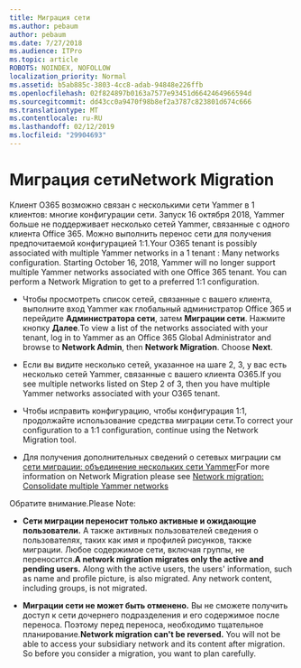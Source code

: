 ```yaml
---
title: Миграция сети
ms.author: pebaum
author: pebaum
ms.date: 7/27/2018
ms.audience: ITPro
ms.topic: article
ROBOTS: NOINDEX, NOFOLLOW
localization_priority: Normal
ms.assetid: b5ab885c-3803-4cc8-adab-94848e226ffb
ms.openlocfilehash: 02f824897b0163a7577e93451d6642464966594d
ms.sourcegitcommit: dd43cc0a9470f98b8ef2a3787c823801d674c666
ms.translationtype: MT
ms.contentlocale: ru-RU
ms.lasthandoff: 02/12/2019
ms.locfileid: "29904693"
---
```

# <a name="network-migration"></a><span data-ttu-id="0b44d-102">Миграция сети</span><span class="sxs-lookup"><span data-stu-id="0b44d-102">Network Migration</span></span>

<span data-ttu-id="0b44d-p101">Клиент O365 возможно связан с несколькими сети Yammer в 1 клиентов: многие конфигурации сети. Запуск 16 октября 2018, Yammer больше не поддерживает несколько сетей Yammer, связанные с одного клиента Office 365. Можно выполнить перенос сети для получения предпочитаемой конфигурацией 1:1.</span><span class="sxs-lookup"><span data-stu-id="0b44d-p101">Your O365 tenant is possibly associated with multiple Yammer networks in a 1 tenant : Many networks configuration. Starting October 16, 2018, Yammer will no longer support multiple Yammer networks associated with one Office 365 tenant. You can perform a Network Migration to get to a preferred 1:1 configuration.</span></span>
  
- <span data-ttu-id="0b44d-p102">Чтобы просмотреть список сетей, связанные с вашего клиента, выполните вход Yammer как глобальный администратор Office 365 и перейдите **Администратора сети**, затем **Миграции сети**. Нажмите кнопку **Далее**.</span><span class="sxs-lookup"><span data-stu-id="0b44d-p102">To view a list of the networks associated with your tenant, log in to Yammer as an Office 365 Global Administrator and browse to **Network Admin**, then **Network Migration**. Choose **Next**.</span></span>
    
- <span data-ttu-id="0b44d-108">Если вы видите несколько сетей, указанное на шаге 2, 3, у вас есть несколько сетей Yammer, связанные с вашего клиента O365.</span><span class="sxs-lookup"><span data-stu-id="0b44d-108">If you see multiple networks listed on Step 2 of 3, then you have multiple Yammer networks associated with your O365 tenant.</span></span>
    
- <span data-ttu-id="0b44d-109">Чтобы исправить конфигурацию, чтобы конфигурация 1:1, продолжайте использование средства миграции сети.</span><span class="sxs-lookup"><span data-stu-id="0b44d-109">To correct your configuration to a 1:1 configuration, continue using the Network Migration tool.</span></span>
    
- <span data-ttu-id="0b44d-110">Для получения дополнительных сведений о сетевых миграции см [сети миграции: объединение нескольких сети Yammer](https://support.office.com/article/a22c1b20-9231-4ce2-a916-392b1056d002)</span><span class="sxs-lookup"><span data-stu-id="0b44d-110">For more information on Network Migration please see [Network migration: Consolidate multiple Yammer networks](https://support.office.com/article/a22c1b20-9231-4ce2-a916-392b1056d002)</span></span>
    
<span data-ttu-id="0b44d-111">Обратите внимание.</span><span class="sxs-lookup"><span data-stu-id="0b44d-111">Please Note:</span></span>
  
- <span data-ttu-id="0b44d-p103">**Сети миграции переносит только активные и ожидающие пользователи.** А также активных пользователей сведения о пользователях, таких как имя и профилей рисунков, также миграции. Любое содержимое сети, включая группы, не переносится.</span><span class="sxs-lookup"><span data-stu-id="0b44d-p103">**A network migration migrates only the active and pending users.** Along with the active users, the users' information, such as name and profile picture, is also migrated. Any network content, including groups, is not migrated.</span></span> 
    
- <span data-ttu-id="0b44d-p104">**Миграции сети не может быть отменено.** Вы не сможете получить доступ к сети дочернего подразделения и его содержимое после переноса. Поэтому перед переноса, необходимо тщательное планирование.</span><span class="sxs-lookup"><span data-stu-id="0b44d-p104">**Network migration can't be reversed.** You will not be able to access your subsidiary network and its content after migration. So before you consider a migration, you want to plan carefully.</span></span> 
    

